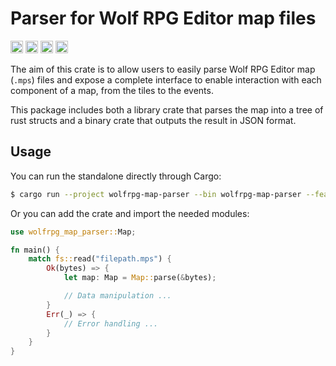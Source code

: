 Parser for Wolf RPG Editor map files
====================================
[<img alt="github" src="https://img.shields.io/badge/github-G1org1owo/wolfrpg--map--parser-8da0cb?style=for-the-badge&labelColor=555555&logo=github" height="20">](https://github.com/G1org1owo/wolfrpg-map-parser)
[<img alt="Crates.io Version" src="https://img.shields.io/crates/v/wolfrpg-map-parser?style=for-the-badge" height="20">](https://crates.io/crates/wolfrpg-map-parser)
[<img alt="docs.rs" src="https://img.shields.io/badge/docs.rs-wolfprg--map--parser-66c2a5?style=for-the-badge" height="20">](https://docs.rs/wolfrpg-map-parser)
[<img alt="License" src="https://img.shields.io/crates/l/wolfrpg-map-parser?style=for-the-badge" height="20">](https://github.com/G1org1owo/wolfrpg-map-parser/blob/main/LICENSE)

The aim of this crate is to allow users to easily parse Wolf RPG Editor map (`.mps`) files and expose a complete 
interface to enable interaction with each component of a map, from the tiles to the events.

This package includes both a library crate that parses the map into a tree of rust structs and a binary crate that
outputs the result in JSON format.

## Usage
You can run the standalone directly through Cargo:
```bash
$ cargo run --project wolfrpg-map-parser --bin wolfrpg-map-parser --features="serde" <filepath>
```

Or you can add the crate and import the needed modules:

```rust
use wolfrpg_map_parser::Map;

fn main() {
    match fs::read("filepath.mps") {
        Ok(bytes) => {
            let map: Map = Map::parse(&bytes);

            // Data manipulation ...
        }
        Err(_) => {
            // Error handling ...
        }
    }
}
```